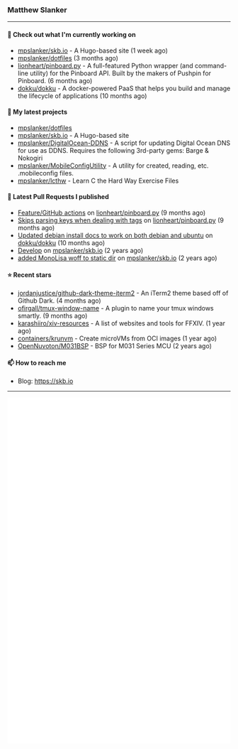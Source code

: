 ### Matthew Slanker
---
#### 👷 Check out what I'm currently working on

- [mpslanker/skb.io](https://github.com/mpslanker/skb.io) - A Hugo-based site (1 week ago)
- [mpslanker/dotfiles](https://github.com/mpslanker/dotfiles) (3 months ago)
- [lionheart/pinboard.py](https://github.com/lionheart/pinboard.py) - A full-featured Python wrapper (and command-line utility) for the Pinboard API. Built by the makers of Pushpin for Pinboard. (6 months ago)
- [dokku/dokku](https://github.com/dokku/dokku) - A docker-powered PaaS that helps you build and manage the lifecycle of applications (10 months ago)

#### 🌱 My latest projects

- [mpslanker/dotfiles](https://github.com/mpslanker/dotfiles)
- [mpslanker/skb.io](https://github.com/mpslanker/skb.io) - A Hugo-based site
- [mpslanker/DigitalOcean-DDNS](https://github.com/mpslanker/DigitalOcean-DDNS) - A script for updating Digital Ocean DNS for use as DDNS.  Requires the following 3rd-party gems: Barge &amp; Nokogiri
- [mpslanker/MobileConfigUtility](https://github.com/mpslanker/MobileConfigUtility) - A utility for created, reading, etc. .mobileconfig files.
- [mpslanker/lcthw](https://github.com/mpslanker/lcthw) - Learn C the Hard Way Exercise Files

#### 🔨 Latest Pull Requests I published

- [Feature/GitHub actions](https://github.com/lionheart/pinboard.py/pull/30) on [lionheart/pinboard.py](https://github.com/lionheart/pinboard.py) (9 months ago)
- [Skips parsing keys when dealing with tags](https://github.com/lionheart/pinboard.py/pull/28) on [lionheart/pinboard.py](https://github.com/lionheart/pinboard.py) (9 months ago)
- [Updated debian install docs to work on both debian and ubuntu](https://github.com/dokku/dokku/pull/5658) on [dokku/dokku](https://github.com/dokku/dokku) (10 months ago)
- [Develop](https://github.com/mpslanker/skb.io/pull/2) on [mpslanker/skb.io](https://github.com/mpslanker/skb.io) (2 years ago)
- [added MonoLisa woff to static dir](https://github.com/mpslanker/skb.io/pull/1) on [mpslanker/skb.io](https://github.com/mpslanker/skb.io) (2 years ago)

#### ⭐ Recent stars

- [jordanjustice/github-dark-theme-iterm2](https://github.com/jordanjustice/github-dark-theme-iterm2) - An iTerm2 theme based off of Github Dark. (4 months ago)
- [ofirgall/tmux-window-name](https://github.com/ofirgall/tmux-window-name) - A plugin to name your tmux windows smartly. (9 months ago)
- [karashiiro/xiv-resources](https://github.com/karashiiro/xiv-resources) - A list of websites and tools for FFXIV. (1 year ago)
- [containers/krunvm](https://github.com/containers/krunvm) - Create microVMs from OCI images (1 year ago)
- [OpenNuvoton/M031BSP](https://github.com/OpenNuvoton/M031BSP) - BSP for M031 Series MCU (2 years ago)

#### 📫 How to reach me
- Blog: https://skb.io
---
<img src="https://raw.githubusercontent.com/mpslanker/mpslanker/main/github-metrics.svg">
